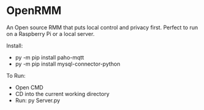 OpenRMM
=================================================================================

An Open source RMM that puts local control and privacy first. Perfect to run on a Raspberry Pi or a local server.

Install:
* py -m pip install paho-mqtt
* py -m pip install mysql-connector-python


To Run:
* Open CMD
* CD into the current working directory
* Run: py Server.py

